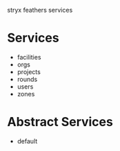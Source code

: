 stryx feathers services

# Services
- facilities
- orgs
- projects
- rounds
- users
- zones


# Abstract Services
- default